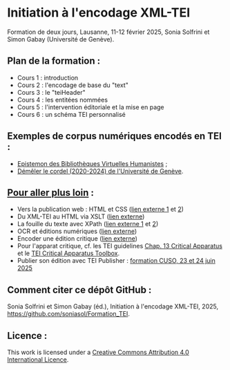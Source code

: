 # Initiation à l'encodage XML-TEI

Formation de deux jours, Lausanne, 11-12 février 2025, Sonia Solfrini et Simon Gabay (Université de Genève).


## Plan de la formation :

- Cours 1 : introduction
- Cours 2 : l'encodage de base du "text"
- Cours 3 : le "teiHeader"
- Cours 4 : les entitées nommées
- Cours 5 : l'intervention éditoriale et la mise en page
- Cours 6 : un schéma TEI personnalisé

## Exemples de corpus numériques encodés en TEI :
- [Epistemon des Bibliothèques Virtuelles Humanistes](https://www.bvh.univ-tours.fr/Epistemon/index.asp) ;
- [Démêler le cordel (2020-2024) de l'Université de Genève](https://desenrollandoelcordel.unige.ch/exist/apps/projet-cordel/inicio.html).

## [Pour aller plus loin](https://github.com/soniasol/Formation_TEI/tree/main/Pour_aller_plus_loin) :

- Vers la publication web : HTML et CSS ([lien externe 1](https://github.com/gabays/Cours_2021_09_Metz/tree/master/TEI_4) et [2](https://github.com/gabays/32M7127/tree/master/Cours_11))
- Du XML-TEI au HTML via XSLT ([lien externe](https://github.com/gabays/Cours_2021_09_Metz/tree/master/TEI_5))
- La fouille du texte avec XPath ([lien externe 1](https://github.com/gabays/32M7127/tree/master/Cours_10) et [2](https://github.com/gabays/32M7127/tree/master/Cours_10))
- OCR et éditions numériques ([lien externe](https://github.com/gabays/32M7127/tree/master/Cours_13))
- Encoder une édition critique ([lien externe](https://github.com/gabays/32M7127/tree/master/Cours_09))
- Pour l'apparat critique, cf. les TEI guidelines [Chap. 13 Critical Apparatus](https://www.tei-c.org/release/doc/tei-p5-doc/fr/html/TC.html) et le [TEI Critical Apparatus Toolbox](http://teicat.huma-num.fr/).
- Publier son édition avec TEI Publisher : [formation CUSO, 23 et 24 juin 2025](https://numerique.cuso.ch/?id=7010&tx_displaycontroller[showUid]=7905)


## Comment citer ce dépôt GitHub :

Sonia Solfrini et Simon Gabay (éd.), Initiation à l'encodage XML-TEI, 2025, https://github.com/soniasol/Formation_TEI.


## Licence :

This work is licensed under a [Creative Commons Attribution 4.0 International Licence](https://creativecommons.org/licenses/by-sa/4.0/).
